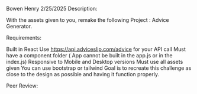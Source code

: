 Bowen Henry
2/25/2025
Description:

With the assets given to you, remake the following Project : Advice Generator.



Requirements:

Built in React
Use https://api.adviceslip.com/advice for your API call
Must have a component folder ( App cannot be built in the app.js or in the index.js)
Responsive to Mobile and Desktop versions
Must use all assets given
You can use bootstrap or tailwind
Goal is to recreate this challenge as close to the design as possible and having it function properly.

Peer Review: